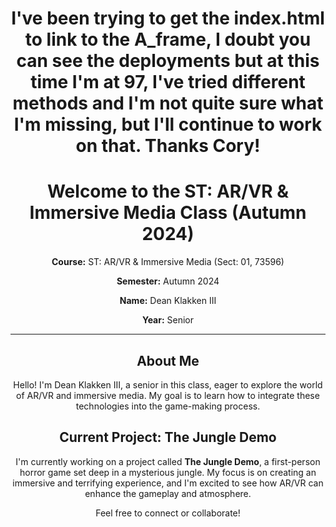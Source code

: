 <div align="center">

<h1>I've been trying to get the index.html to link to the A_frame, I doubt you can see the deployments but at this time I'm at 97, I've tried different methods and I'm not quite sure what I'm missing, but I'll continue to work on that. Thanks Cory! </h1>

  <h1>Welcome to the ST: AR/VR & Immersive Media Class (Autumn 2024)</h1>
  <p><strong>Course:</strong> ST: AR/VR & Immersive Media (Sect: 01, 73596)</p>
  <p><strong>Semester:</strong> Autumn 2024</p>
  <p><strong>Name:</strong> Dean Klakken III</p>
  <p><strong>Year:</strong> Senior</p>
  <hr>
  <h2>About Me</h2>
  <p>Hello! I'm Dean Klakken III, a senior in this class, eager to explore the world of AR/VR and immersive media. My goal is to learn how to integrate these technologies into the game-making process.</p>
  <h2>Current Project: The Jungle Demo</h2>
  <p>I'm currently working on a project called <strong>The Jungle Demo</strong>, a first-person horror game set deep in a mysterious jungle. My focus is on creating an immersive and terrifying experience, and I'm excited to see how AR/VR can enhance the gameplay and atmosphere.</p>
  <p>Feel free to connect or collaborate!</p>
</div>
